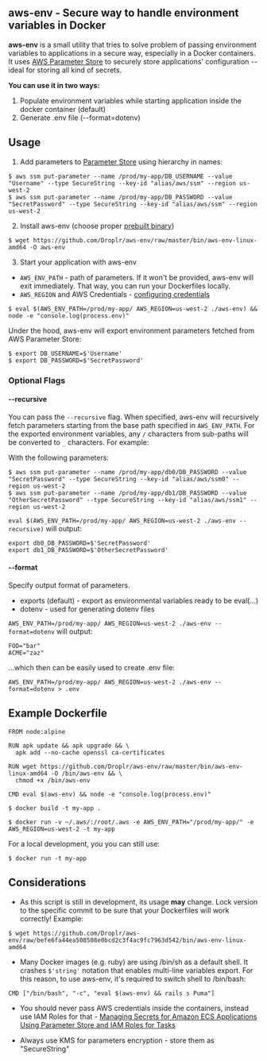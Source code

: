 aws-env - Secure way to handle environment variables in Docker
------------------------

**aws-env** is a small utility that tries to solve problem of passing environment variables to applications in a secure way, especially in a Docker containers. It uses [AWS Parameter Store](https://aws.amazon.com/ec2/systems-manager/parameter-store/) to securely store applications' configuration -- ideal for storing all kind of secrets.

**You can use it in two ways:**

1. Populate environment variables while starting application inside the docker container (default)
2. Generate .env file (--format=dotenv)

## Usage

1. Add parameters to [Parameter Store](https://console.aws.amazon.com/ec2/v2/home#Parameters:) using hierarchy in names:
```
$ aws ssm put-parameter --name /prod/my-app/DB_USERNAME --value "Username" --type SecureString --key-id "alias/aws/ssm" --region us-west-2
$ aws ssm put-parameter --name /prod/my-app/DB_PASSWORD --value "SecretPassword" --type SecureString --key-id "alias/aws/ssm" --region us-west-2
```

2. Install aws-env (choose proper [prebuilt binary](https://github.com/Droplr/aws-env/tree/master/bin))
```
$ wget https://github.com/Droplr/aws-env/raw/master/bin/aws-env-linux-amd64 -O aws-env
```

3. Start your application with aws-env
 * `AWS_ENV_PATH` - path of parameters. If it won't be provided, aws-env will exit immediately. That way, you can run your Dockerfiles locally.
 * `AWS_REGION` and AWS Credentials - [configuring credentials](https://github.com/aws/aws-sdk-go#configuring-credentials)
```
$ eval $(AWS_ENV_PATH=/prod/my-app/ AWS_REGION=us-west-2 ./aws-env) && node -e "console.log(process.env)"
```


Under the hood, aws-env will export environment parameters fetched from AWS Parameter Store:

```
$ export DB_USERNAME=$'Username'
$ export DB_PASSWORD=$'SecretPassword'
```

### Optional Flags

#### --recursive
You can pass the `--recursive` flag.  When specified, aws-env will recursively fetch parameters starting from the base path specified in
`AWS_ENV_PATH`.  For the exported environment variables, any `/` characters from sub-paths will be converted to `_` characters.  For example:

With the following parameters:
```
$ aws ssm put-parameter --name /prod/my-app/db0/DB_PASSWORD --value "SecretPassword" --type SecureString --key-id "alias/aws/ssm0" --region us-west-2
$ aws ssm put-parameter --name /prod/my-app/db1/DB_PASSWORD --value "OtherSecretPassword" --type SecureString --key-id "alias/aws/ssm1" --region us-west-2
```

`eval $(AWS_ENV_PATH=/prod/my-app/ AWS_REGION=us-west-2 ./aws-env --recursive)` will output:
```
export db0_DB_PASSWORD=$'SecretPassword'
export db1_DB_PASSWORD=$'OtherSecretPassword'
```

#### --format

Specify output format of parameters.

* exports (default) - export as environmental variables ready to be eval(...)
* dotenv - used for generating dotenv files

`AWS_ENV_PATH=/prod/my-app/ AWS_REGION=us-west-2 ./aws-env --format=dotenv` will output:
```
FOO="bar"
ACME="zaz"
```

...which then can be easily used to create .env file:

`AWS_ENV_PATH=/prod/my-app/ AWS_REGION=us-west-2 ./aws-env --format=dotenv > .env`

## Example Dockerfile

```
FROM node:alpine

RUN apk update && apk upgrade && \
  apk add --no-cache openssl ca-certificates

RUN wget https://github.com/Droplr/aws-env/raw/master/bin/aws-env-linux-amd64 -O /bin/aws-env && \
  chmod +x /bin/aws-env

CMD eval $(aws-env) && node -e "console.log(process.env)"
```

```
$ docker build -t my-app .

$ docker run -v ~/.aws/:/root/.aws -e AWS_ENV_PATH="/prod/my-app/" -e AWS_REGION=us-west-2 -t my-app
```

For a local development, you you can still use:

```
$ docker run -t my-app
```

## Considerations

* As this script is still in development, its usage **may** change. Lock version to the
  specific commit to be sure that your Dockerfiles will work correctly!
  Example:
```
$ wget https://github.com/Droplr/aws-env/raw/befe6fa44ea508508e0bcd2c3f4ac9fc7963d542/bin/aws-env-linux-amd64
```

* Many Docker images (e.g. ruby) are using /bin/sh as a default shell. It crashes `$'string'`
  notation that enables multi-line variables export. For this reason, to use aws-env, it's
  required to switch shell to /bin/bash:
```
CMD ["/bin/bash", "-c", "eval $(aws-env) && rails s Puma"]
```

* You should never pass AWS credentials inside the containers, instead use IAM Roles for that -
[Managing Secrets for Amazon ECS Applications Using Parameter Store and IAM Roles for Tasks](
https://aws.amazon.com/blogs/compute/managing-secrets-for-amazon-ecs-applications-using-parameter-store-and-iam-roles-for-tasks/)

* Always use KMS for parameters encryption - store them as "SecureString"
